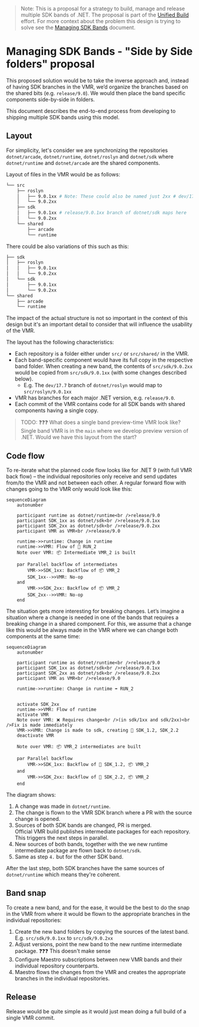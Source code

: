 > Note: This is a proposal for a strategy to build, manage and release multiple SDK bands of .NET. The proposal is part of the [Unified Build](./README.md) effort. For more context about the problem this design is trying to solve see the [Managing SDK Bands](./VMR-Managing-SDK-Bands.md) document.

# Managing SDK Bands - "Side by Side folders" proposal

This proposed solution would be to take the inverse approach and, instead of having SDK branches in the VMR, we’d organize the branches based on the shared bits (e.g. `release/9.0`). We would then place the band specific components side-by-side in folders.

This document describes the end-to-end process from developing to shipping multiple SDK bands using this model.

## Layout

For simplicity, let's consider we are synchronizing the repositories `dotnet/arcade`, `dotnet/runtime`, `dotnet/roslyn` and `dotnet/sdk` where `dotnet/runtime` and `dotnet/arcade` are the shared components.

Layout of files in the VMR would be as follows:

```sh
└── src
    ├── roslyn
    │   ├── 9.0.1xx # Note: These could also be named just 2xx # dev/17.X branch of dotnet/roslyn maps here
    │   └── 9.0.2xx
    ├── sdk
    │   ├── 9.0.1xx # release/9.0.1xx branch of dotnet/sdk maps here
    │   └── 9.0.2xx
    └── shared
        ├── arcade
        └── runtime
```

There could be also variations of this such as this:

```sh
├── sdk
│   ├── roslyn
│   │   ├── 9.0.1xx
│   │   └── 9.0.2xx
│   └── sdk
│       ├── 9.0.1xx
│       └── 9.0.2xx
└── shared
    ├── arcade
    └── runtime
```

The impact of the actual structure is not so important in the context of this design but it's an important detail to consider that will influence the usability of the VMR.

The layout has the following characteristics:

- Each repository is a folder either under `src/` or `src/shared/` in the VMR.
- Each band-specific component would have its full copy in the respective band folder. When creating a new band, the contents of `src/sdk/9.0.2xx` would be copied from `src/sdk/9.0.1xx` (with some changes described below).
  - E.g. The `dev/17.7` branch of `dotnet/roslyn` would map to `src/roslyn/9.0.1xx`
- VMR has branches for each major .NET version, e.g. `release/9.0`.
- Each commit of the VMR contains code for all SDK bands with shared components having a single copy.

> TODO: ❓❓❓ What does a single band preview-time VMR look like? Single band VMR is in the `main` where we develop preview version of .NET. Would we have this layout from the start?

## Code flow

To re-iterate what the planned code flow looks like for .NET 9 (with full VMR back flow) – the individual repositories only receive and send updates from/to the VMR and not between each other. A regular forward flow with changes going to the VMR only would look like this:

```mermaid
sequenceDiagram
    autonumber

    participant runtime as dotnet/runtime<br />release/9.0
    participant SDK_1xx as dotnet/sdk<br />release/9.0.1xx
    participant SDK_2xx as dotnet/sdk<br />release/9.0.2xx
    participant VMR as VMR<br />release/9.0

    runtime->>runtime: Change in runtime
    runtime->>VMR: Flow of 📄 RUN_2
    Note over VMR: 📦 Intermediate VMR_2 is built

    par Parallel backflow of intermediates
        VMR->>SDK_1xx: Backflow of 📦 VMR_2
        SDK_1xx-->>VMR: No-op
    and
        VMR->>SDK_2xx: Backflow of 📦 VMR_2
        SDK_2xx-->>VMR: No-op
    end
```

The situation gets more interesting for breaking changes. Let’s imagine a situation where a change is needed in one of the bands that requires a breaking change in a shared component. For this, we assume that a change like this would be always made in the VMR where we can change both components at the same time:

```mermaid
sequenceDiagram
    autonumber

    participant runtime as dotnet/runtime<br />release/9.0
    participant SDK_1xx as dotnet/sdk<br />release/9.0.1xx
    participant SDK_2xx as dotnet/sdk<br />release/9.0.2xx
    participant VMR as VMR<br />release/9.0

    runtime->>runtime: Change in runtime ➡️ RUN_2


    activate SDK_2xx
    runtime->>VMR: Flow of runtime
    activate VMR
    Note over VMR: ❌ Requires change<br />(in sdk/1xx and sdk/2xx)<br />Fix is made immediately
    VMR->>VMR: Change is made to sdk, creating 📄 SDK_1.2, SDK_2.2
    deactivate VMR

    Note over VMR: 📦 VMR_2 intermediates are built

    par Parallel backflow
        VMR->>SDK_1xx: Backflow of 📄 SDK_1.2, 📦 VMR_2
    and
        VMR->>SDK_2xx: Backflow of 📄 SDK_2.2, 📦 VMR_2
    end
```

The diagram shows:

1. A change was made in `dotnet/runtime`.
2. The change is flown to the VMR SDK branch where a PR with the source change is opened.
3. Sources of both SDK bands are changed, PR is merged.  
   Official VMR build publishes intermediate packages for each repository.  
   This triggers the next steps in parallel.
4. New sources of both bands, together with the we new runtime intermediate package are flown back to `dotnet/sdk`.
5. Same as step `4.` but for the other SDK band.

After the last step, both SDK branches have the same sources of `dotnet/runtime` which means they're coherent.

## Band snap

To create a new band, and for the ease, it would be the best to do the snap in the VMR from where it would be flown to the appropriate branches in the individual repositories:

1. Create the new band folders by copying the sources of the latest band.
   E.g. `src/sdk/9.0.1xx` to `src/sdk/9.0.2xx`
2. Adjust versions, point the new band to the new runtime intermediate package. ❓❓❓ This doesn't make sense
3. Configure Maestro subscriptions between new VMR bands and their individual repository counterparts.
4. Maestro flows the changes from the VMR and creates the appropriate branches in the individual repositories.

## Release

Release would be quite simple as it would just mean doing a full build of a single VMR commit.
